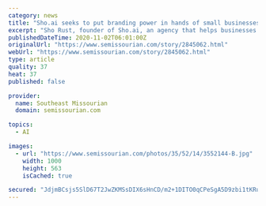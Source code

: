 ```yaml
---
category: news
title: "Sho.ai seeks to put branding power in hands of small businesses"
excerpt: "Sho Rust, founder of Sho.ai, an agency that helps businesses with branding, believes Cape Girardeau has what his business needs to succeed. Why Cape Girardeau? He has family here, but he also finds the city to be a great place for a tech startup"
publishedDateTime: 2020-11-02T06:01:00Z
originalUrl: "https://www.semissourian.com/story/2845062.html"
webUrl: "https://www.semissourian.com/story/2845062.html"
type: article
quality: 37
heat: 37
published: false

provider:
  name: Southeast Missourian
  domain: semissourian.com

topics:
  - AI

images:
  - url: "https://www.semissourian.com/photos/35/52/14/3552144-B.jpg"
    width: 1000
    height: 563
    isCached: true

secured: "JdjmBCsjs5SlD67T2JwZKMSsDIX6sHnCD/m2+1DITO0qCPeSgA5D9zbi1tKRuUmnr4pxW/tOqXnM/iQ8khePEl6Tj0oR+yLOMpLGJGUTZu0aDXUl+obAeWMqnLcM8nTaqrrOUs2ny6/uB4vxjzdKoEd38/iJprkuQWmqoi71+UYbgsX/6vYl1CTy6ePmY934nYyRBUbkYvwGSMifALCpLHCfI2q/OeY1QPMpW1AIpFEKLSjm15f2bm/iTKDNq6L+Nx21K7JFm0x1urlHTVVg2MsKYL9iGCh4KlIxA224XmhSVpJ5z7AC45KYA1k1e2P8ZT4NLbYxyIpmWI76DM7bx6JbDdfNC39aRNXiO7Sb9II=;NQaENaniTclrocKrwtvt0A=="
---
```


